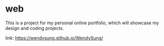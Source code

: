 # web 

This is a project for my personal online portfolio, which will showcase my design and coding projects. 

link: https://wendysung.github.io/WendySung/

